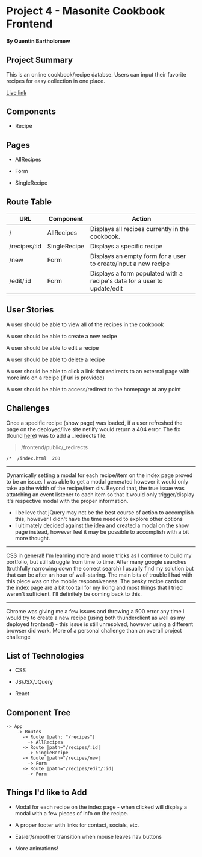 # Project 4 - Masonite Cookbook Frontend

#### By Quentin Bartholomew

## Project  Summary

This is an online cookbook/recipe databse. Users can input their favorite recipes for easy collection in one place.

[Live link](https://jovial-murdock-015ae3.netlify.app/)

## Components

* Recipe

## Pages

* AllRecipes

* Form

* SingleRecipe

## Route Table

| URL | Component | Action |
|-----|--------|--------|
| / | AllRecipes | Displays all recipes currently in the cookbook.
| /recipes/:id | SingleRecipe | Displays a specific recipe
| /new | Form | Displays an empty form for a user to create/input a new recipe
| /edit/:id | Form | Displays a form populated with a recipe's data for a user to update/edit

## User Stories

A user should be able to view all of the recipes in the cookbook

A user should be able to create a new recipe

A user should be able to edit a recipe

A user should be able to delete a recipe

A user should be able to click a link that redirects to an external page with more info on a recipe (if url is provided)

A user should be able to access/redirect to the homepage at any point

## Challenges

Once a specific recipe (show page) was loaded, if a user refreshed the page on the deployed/live site netlify would return a 404 error. The fix (found [here](https://stackoverflow.com/questions/58065603/netlify-renders-404-on-page-refresh-using-react-and-react-router)) was to add a _redirects file:

>/frontend/public/_redirects
```
/*  /index.html  200
```
___

Dynamically setting a modal for each recipe/item on the index page proved to be an issue. I was able to get a modal generated however it would only take up the width of the recipe/item div. Beyond that, the true issue was attatching an event listener to each item so that it would only trigger/display it's respective modal with the proper information. 
- I believe that jQuery may not be the best course of action to accomplish this, however I didn't have the time needed to explore other options
- I ultimately decided against the idea and created a modal on the show page instead, however feel it may be possible to accomplish with a bit more thought.
___

CSS in general! I'm learning more and more tricks as I continue to build my portfolio, but still struggle from time to time. After many google searches (truthfully narrowing down the correct search) I usually find my solution but that can be after an hour of wall-staring. The main bits of trouble I had with this piece was on the mobile responsiveness. The pesky recipe cards on the index page are a bit too tall for my liking and most things that I tried weren't sufficient. I'll definitely be coming back to this.
___

Chrome was giving me a few issues and throwing a 500 error any time I would try to create a new recipe (using both thunderclient as well as my deployed frontend) - this issue is still unresolved, however using a different browser did work. More of a personal challenge than an overall project challenge

## List of Technologies

* CSS

* JS/JSX/JQuery

* React

## Component Tree

```
-> App
    -> Routes
      -> Route |path: "/recipes"|
        -> AllRecipes
      -> Route |path="/recipes/:id|
        -> SingleRecipe
      -> Route |path="/recipes/new|
        -> Form
      -> Route |path="/recipes/edit/:id|
        -> Form
```

## Things I'd like to Add

- Modal for each recipe on the index page - when clicked will display a modal with a few pieces of info on the recipe.

- A proper footer with links for contact, socials, etc.

- Easier/smoother transition when mouse leaves nav buttons

- More animations!